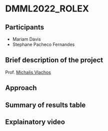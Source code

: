 # DMML2022_ROLEX

## Participants
- Mariam Davis
- Stephane Pacheco Fernandes

## Brief description of the project
Prof. [Michalis Vlachos](https://www.linkedin.com/in/michalis-vlachos/)

## Approach

## Summary of results table

## Explainatory video
